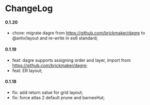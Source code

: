 # ChangeLog

#### 0.1.20

- chore: migrate dagre from https://github.com/brickmaker/dagre to @antv/layout and re-write in es6 standard;

#### 0.1.19

- feat: dagre supports assigning order and layer, import from https://github.com/brickmaker/dagre;
- feat: ER layout;

#### 0.1.18

- fix: add return value for grid layout;
- fix: force atlas 2 default prune and barnesHut;